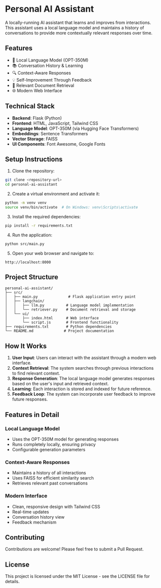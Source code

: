 # Personal AI Assistant

A locally-running AI assistant that learns and improves from interactions. This assistant uses a local language model and maintains a history of conversations to provide more contextually relevant responses over time.

## Features

- 🤖 Local Language Model (OPT-350M)
- 📚 Conversation History & Learning
- 🔍 Context-Aware Responses
- 💡 Self-Improvement Through Feedback
- 🎯 Relevant Document Retrieval
- 🌐 Modern Web Interface

## Technical Stack

- **Backend**: Flask (Python)
- **Frontend**: HTML, JavaScript, Tailwind CSS
- **Language Model**: OPT-350M (via Hugging Face Transformers)
- **Embeddings**: Sentence Transformers
- **Vector Storage**: FAISS
- **UI Components**: Font Awesome, Google Fonts

## Setup Instructions

1. Clone the repository:
```bash
git clone <repository-url>
cd personal-ai-assistant
```

2. Create a virtual environment and activate it:
```bash
python -m venv venv
source venv/bin/activate  # On Windows: venv\Scripts\activate
```

3. Install the required dependencies:
```bash
pip install -r requirements.txt
```

4. Run the application:
```bash
python src/main.py
```

5. Open your web browser and navigate to:
```
http://localhost:8000
```

## Project Structure

```
personal-ai-assistant/
├── src/
│   ├── main.py              # Flask application entry point
│   ├── langchain/
│   │   ├── llm.py          # Language model implementation
│   │   └── retriever.py    # Document retrieval and storage
│   └── ui/
│       ├── index.html      # Web interface
│       └── script.js       # Frontend functionality
├── requirements.txt        # Python dependencies
└── README.md              # Project documentation
```

## How It Works

1. **User Input**: Users can interact with the assistant through a modern web interface.
2. **Context Retrieval**: The system searches through previous interactions to find relevant context.
3. **Response Generation**: The local language model generates responses based on the user's input and retrieved context.
4. **Learning**: Each interaction is stored and indexed for future reference.
5. **Feedback Loop**: The system can incorporate user feedback to improve future responses.

## Features in Detail

### Local Language Model
- Uses the OPT-350M model for generating responses
- Runs completely locally, ensuring privacy
- Configurable generation parameters

### Context-Aware Responses
- Maintains a history of all interactions
- Uses FAISS for efficient similarity search
- Retrieves relevant past conversations

### Modern Interface
- Clean, responsive design with Tailwind CSS
- Real-time updates
- Conversation history view
- Feedback mechanism

## Contributing

Contributions are welcome! Please feel free to submit a Pull Request.

## License

This project is licensed under the MIT License - see the LICENSE file for details.
